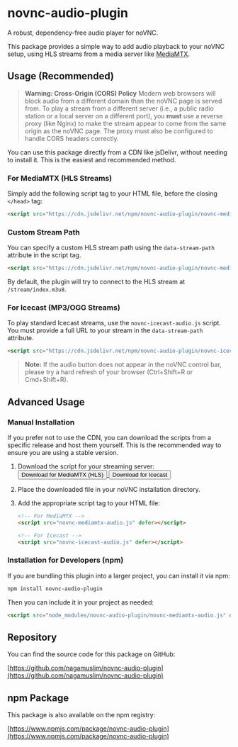 # novnc-audio-plugin

A robust, dependency-free audio player for noVNC.

This package provides a simple way to add audio playback to your noVNC setup, using HLS streams from a media server like [MediaMTX](https://github.com/bluenviron/mediamtx).

## Usage (Recommended)

> **Warning: Cross-Origin (CORS) Policy**
> Modern web browsers will block audio from a different domain than the noVNC page is served from. To play a stream from a different server (i.e., a public radio station or a local server on a different port), you **must** use a reverse proxy (like Nginx) to make the stream appear to come from the same origin as the noVNC page. The proxy must also be configured to handle CORS headers correctly.

You can use this package directly from a CDN like jsDelivr, without needing to install it. This is the easiest and recommended method.

### For MediaMTX (HLS Streams)

Simply add the following script tag to your HTML file, before the closing `</head>` tag:

```html
<script src="https://cdn.jsdelivr.net/npm/novnc-audio-plugin/novnc-mediamtx-audio.js" defer></script>
```

### Custom Stream Path

You can specify a custom HLS stream path using the `data-stream-path` attribute in the script tag.

```html
<script src="https://cdn.jsdelivr.net/npm/novnc-audio-plugin/novnc-mediamtx-audio.js" data-stream-path="/my-other-stream/live.m3u8" defer></script>
```

By default, the plugin will try to connect to the HLS stream at `/stream/index.m3u8`.

### For Icecast (MP3/OGG Streams)

To play standard Icecast streams, use the `novnc-icecast-audio.js` script. You must provide a full URL to your stream in the `data-stream-path` attribute.

```html
<script src="https://cdn.jsdelivr.net/npm/novnc-audio-plugin/novnc-icecast-audio.js" data-stream-path="URL_OR_PATH_TO_YOUR_STREAM" defer></script>
```

> **Note:** If the audio button does not appear in the noVNC control bar, please try a hard refresh of your browser (Ctrl+Shift+R or Cmd+Shift+R).

## Advanced Usage

### Manual Installation

If you prefer not to use the CDN, you can download the scripts from a specific release and host them yourself. This is the recommended way to ensure you are using a stable version.

1.  Download the script for your streaming server:
    <br>
    <a href="https://github.com/nagamuslim/novnc-audio-plugin/releases/download/v1.0.4/novnc-mediamtx-audio.js" download="novnc-mediamtx-audio.js">
      <button>Download for MediaMTX (HLS)</button>
    </a>
    <a href="https://github.com/nagamuslim/novnc-audio-plugin/releases/download/v1.0.4/novnc-icecast-audio.js" download="novnc-icecast-audio.js">
      <button>Download for Icecast</button>
    </a>
2.  Place the downloaded file in your noVNC installation directory.
3.  Add the appropriate script tag to your HTML file:

    ```html
    <!-- For MediaMTX -->
    <script src="novnc-mediamtx-audio.js" defer></script>

    <!-- For Icecast -->
    <script src="novnc-icecast-audio.js" defer></script>
    ```

### Installation for Developers (npm)

If you are bundling this plugin into a larger project, you can install it via npm:

```bash
npm install novnc-audio-plugin
```

Then you can include it in your project as needed:

```html
<script src="node_modules/novnc-audio-plugin/novnc-mediamtx-audio.js" defer></script>
```

## Repository

You can find the source code for this package on GitHub:

[https://github.com/nagamuslim/novnc-audio-plugin](https://github.com/nagamuslim/novnc-audio-plugin)

## npm Package

This package is also available on the npm registry:

[https://www.npmjs.com/package/novnc-audio-plugin](https://www.npmjs.com/package/novnc-audio-plugin)

